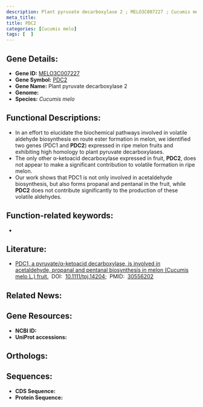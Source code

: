 ```yaml
---
description: Plant pyruvate decarboxylase 2 ; MELO3C007227 ; Cucumis melo
meta_title:
title: PDC2
categories: [Cucumis melo]
tags: [  ]
---
```


## Gene Details:
- **Gene ID:** [MELO3C007227]()
- **Gene Symbol:** <u>PDC2</u>
- **Gene Name:** Plant pyruvate decarboxylase 2
- **Genome:** []()
- **Species:** *Cucumis melo*

## Functional Descriptions:
   - In an effort to elucidate the biochemical pathways involved in volatile aldehyde biosynthesis en route ester formation in melon, we identified two genes (PDC1 and **PDC2**) expressed in ripe melon fruits and exhibiting high homology to plant pyruvate decarboxylases.
   - The only other α-ketoacid decarboxylase expressed in fruit, **PDC2**, does not appear to make a significant contribution to volatile formation in ripe melon. 
   - Our work shows that PDC1 is not only involved in acetaldehyde biosynthesis, but also forms propanal and pentanal in the fruit, while **PDC2** does not contribute significantly to the production of these volatile aldehydes.

## Function-related keywords:
   - [](/tags//)

## Literature:
   - [PDC1, a pyruvate/α-ketoacid decarboxylase, is involved in acetaldehyde, propanal and pentanal biosynthesis in melon (Cucumis melo L.) fruit.](https://doi.org/10.1111/tpj.14204)&nbsp;&nbsp;DOI:&nbsp;&nbsp;[10.1111/tpj.14204](https://doi.org/10.1111/tpj.14204);&nbsp;&nbsp;PMID:&nbsp;&nbsp;[30556202](https://pubmed.ncbi.nlm.nih.gov/30556202/)

## Related News:

## Gene Resources:
- **NCBI ID:**  [](https://www.ncbi.nlm.nih.gov/gene/?term=)
- **UniProt accessions:**  [](https://www.uniprot.org/uniprotkb//entry)

## Orthologs:

## Sequences:
- **CDS Sequence:**
- **Protein Sequence:**
